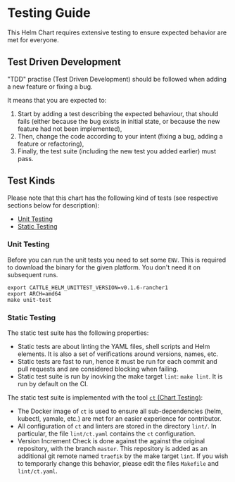 # Testing Guide

This Helm Chart requires extensive testing to ensure expected behavior are met for everyone.

## Test Driven Development

"TDD" practise (Test Driven Development) should be followed when adding a new feature or fixing a bug.

It means that you are expected to:

1. Start by adding a test describing the expected behaviour, that should fails (either because the bug exists in initial state, or because the new feature had not been implemented),
2. Then, change the code according to your intent (fixing a bug, adding a feature or refactoring),
3. Finally, the test suite (including the new test you added earlier) must pass.

## Test Kinds

Please note that this chart has the following kind of tests (see respective sections below for description):

- [Unit Testing](#unit-testing)
- [Static Testing](#static-testing)

### Unit Testing

Before you can run the unit tests you need to set some `ENV`. This is required to download the binary for the given platform. You don't need it on subsequent runs.

```
export CATTLE_HELM_UNITTEST_VERSION=v0.1.6-rancher1
export ARCH=amd64
make unit-test
```

<!-- TODO: Add E2E testing -->

### Static Testing

The static test suite has the following properties:

- Static tests are about linting the YAML files, shell scripts and Helm elements. It is also a set of verifications around versions, names, etc.
- Static tests are fast to run, hence it must be run for each commit and pull requests and are considered blocking when failing.
- Static test suite is run by inovking the make target `lint`: `make lint`. It is run by default on the CI.

The static test suite is implemented with the tool [`ct` (Chart Testing)](https://github.com/helm/chart-testing):

- The Docker image of `ct` is used to ensure all sub-dependencies (helm, kubectl, yamale, etc.) are met for an easier experience for contributor.
- All configuration of `ct` and linters are stored in the directory `lint/`. In particular, the file `lint/ct.yaml` contains
the `ct` configuration.
- Version Increment Check is done against the against the original repository, with the branch `master`. This repository is added as an additional git remote named `traefik` by the make target `lint`. If you wish to temporarly change this behavior, please edit the files `Makefile` and `lint/ct.yaml`.
